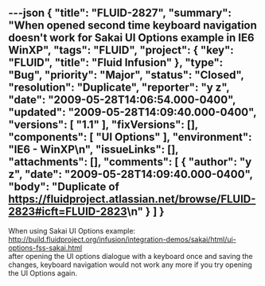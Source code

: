 ---json
{
  "title": "FLUID-2827",
  "summary": "When opened second time keyboard navigation doesn't work for Sakai UI Options example in IE6 WinXP",
  "tags": "FLUID",
  "project": {
    "key": "FLUID",
    "title": "Fluid Infusion"
  },
  "type": "Bug",
  "priority": "Major",
  "status": "Closed",
  "resolution": "Duplicate",
  "reporter": "y z",
  "date": "2009-05-28T14:06:54.000-0400",
  "updated": "2009-05-28T14:09:40.000-0400",
  "versions": [
    "1.1"
  ],
  "fixVersions": [],
  "components": [
    "UI Options"
  ],
  "environment": "IE6 - WinXP\n",
  "issueLinks": [],
  "attachments": [],
  "comments": [
    {
      "author": "y z",
      "date": "2009-05-28T14:09:40.000-0400",
      "body": "Duplicate of <https://fluidproject.atlassian.net/browse/FLUID-2823#icft=FLUID-2823>\n"
    }
  ]
}
---
When using Sakai UI Options example: <http://build.fluidproject.org/infusion/integration-demos/sakai/html/ui-options-fss-sakai.html>\
after opening the UI options dialogue with a keyboard once and saving the changes, keyboard navigation would not work any more if you try opening the UI Options again.

        